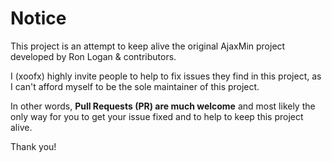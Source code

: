 # Notice

This project is an attempt to keep alive the original AjaxMin project developed by Ron Logan & contributors.

I (xoofx) highly invite people to help to fix issues they find in this project, as I can't afford myself to be the sole maintainer of this project.

In other words, **Pull Requests (PR) are much welcome** and most likely the only way for you to get your issue fixed and to help to keep this project alive.

Thank you!